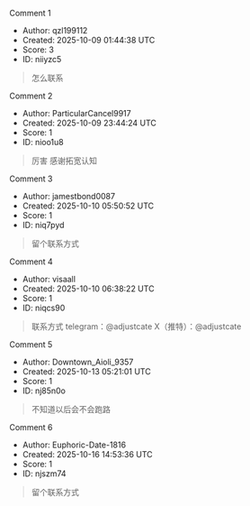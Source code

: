 Comment 1

- Author: qzl199112
- Created: 2025-10-09 01:44:38 UTC
- Score: 3
- ID: niiyzc5

> 怎么联系

Comment 2

- Author: ParticularCancel9917
- Created: 2025-10-09 23:44:24 UTC
- Score: 1
- ID: nioo1u8

> 厉害 感谢拓宽认知

Comment 3

- Author: jamestbond0087
- Created: 2025-10-10 05:50:52 UTC
- Score: 1
- ID: niq7pyd

> 留个联系方式

Comment 4

- Author: visaall
- Created: 2025-10-10 06:38:22 UTC
- Score: 1
- ID: niqcs90

> 联系方式 telegram：@adjustcate   X（推特）：@adjustcate

Comment 5

- Author: Downtown_Aioli_9357
- Created: 2025-10-13 05:21:01 UTC
- Score: 1
- ID: nj85n0o

> 不知道以后会不会跑路

Comment 6

- Author: Euphoric-Date-1816
- Created: 2025-10-16 14:53:36 UTC
- Score: 1
- ID: njszm74

> 留个联系方式
